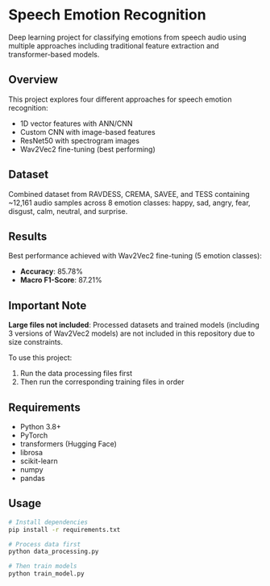 # Speech Emotion Recognition

Deep learning project for classifying emotions from speech audio using multiple approaches including traditional feature extraction and transformer-based models.

## Overview

This project explores four different approaches for speech emotion recognition:
- 1D vector features with ANN/CNN
- Custom CNN with image-based features
- ResNet50 with spectrogram images
- Wav2Vec2 fine-tuning (best performing)

## Dataset

Combined dataset from RAVDESS, CREMA, SAVEE, and TESS containing ~12,161 audio samples across 8 emotion classes: happy, sad, angry, fear, disgust, calm, neutral, and surprise.

## Results

Best performance achieved with Wav2Vec2 fine-tuning (5 emotion classes):
- **Accuracy**: 85.78%
- **Macro F1-Score**: 87.21%

## Important Note

**Large files not included**: Processed datasets and trained models (including 3 versions of Wav2Vec2 models) are not included in this repository due to size constraints.

To use this project:
1. Run the data processing files first
2. Then run the corresponding training files in order

## Requirements

- Python 3.8+
- PyTorch
- transformers (Hugging Face)
- librosa
- scikit-learn
- numpy
- pandas

## Usage

```bash
# Install dependencies
pip install -r requirements.txt

# Process data first
python data_processing.py

# Then train models
python train_model.py
```

